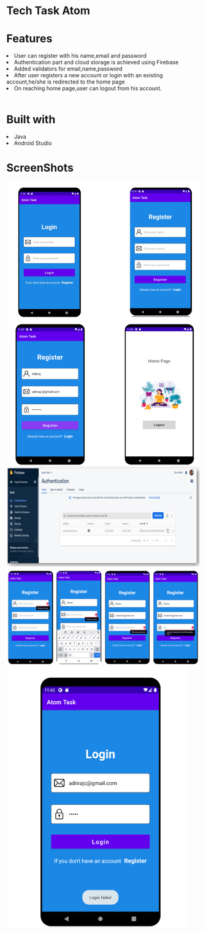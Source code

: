 # Tech Task Atom

# Features
<li>User can register with his name,email and password</li>
<li>Authentication part and cloud storage is achieved using Firebase</li>
<li>Added validators for email,name,password</li>
<li>After user registers a new account or login with an existing account,he/she is redirected to the home page</li>
<li>On reaching home page,user can logout from his account.</li><br>

# Built with
<li>Java</li>
<li>Android Studio</li>


# ScreenShots
![Photos](image_1.PNG)
![Photos](image_2.PNG)
![Photos](image_3.PNG)
![Photos](image_4.PNG)
![Photos](image_5.PNG)




